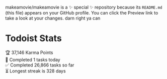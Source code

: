 makeamovie/makeamovie is a ✨ special ✨ repository because its `README.md` (this file) appears on your GitHub profile.
You can click the Preview link to take a look at your changes. darn right ya can

# Todoist Stats

<!-- TODO-IST:START -->
🏆  37,146 Karma Points           
🌸  Completed 1 tasks today           
✅  Completed 26,866 tasks so far           
⏳  Longest streak is 328 days
<!-- TODO-IST:END -->